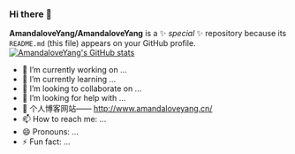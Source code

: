 ### Hi there 👋

**AmandaloveYang/AmandaloveYang** is a ✨ _special_ ✨ repository because its `README.md` (this file) appears on your GitHub profile.
[![AmandaloveYang's GitHub stats](https://github-readme-stats.vercel.app/api?username=AmandaloveYang)](https://github.com/anuraghazra/github-readme-stats) 
- 🔭 I’m currently working on ...
- 🌱 I’m currently learning ...
- 👯 I’m looking to collaborate on ...
- 🤔 I’m looking for help with ...
- 💬 个人博客网站—— http://www.amandaloveyang.cn/
- 📫 How to reach me: ...
- 😄 Pronouns: ...
- ⚡ Fun fact: ...


